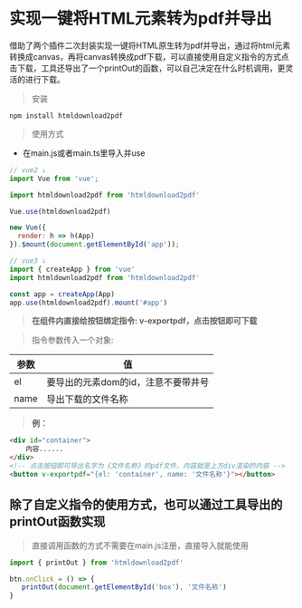 # 实现一键将HTML元素转为pdf并导出

借助了两个插件二次封装实现一键将HTML原生转为pdf并导出，通过将html元素转换成canvas，再将canvas转换成pdf下载，可以直接使用自定义指令的方式点击下载，工具还导出了一个printOut的函数，可以自己决定在什么时机调用，更灵活的进行下载。

> 安装

```shell
npm install htmldownload2pdf
```

> 使用方式
- 在main.js或者main.ts里导入并use
>
```js
// vue2 ↓
import Vue from 'vue';

import htmldownload2pdf from 'htmldownload2pdf'

Vue.use(htmldownload2pdf)

new Vue({
  render: h => h(App)
}).$mount(document.getElementById('app'));

// vue3 ↓
import { createApp } from 'vue'
import htmldownload2pdf from 'htmldownload2pdf'

const app = createApp(App)
app.use(htmldownload2pdf).mount('#app')

```
> **在组件内直接给按钮绑定指令: v-exportpdf，点击按钮即可下载**
>

> 指令参数传入一个对象: 
>
| 参数 | 值 |
| --- | --- |
| el  | 要导出的元素dom的id，注意不要带井号  | 
| name  | 导出下载的文件名称  | 
> 
> **例：**

```html
<div id="container">
    内容......
</div>
<!-- 点击按钮即可导出名字为《文件名称》的pdf文件，内容就是上方div渲染的内容 -->
<button v-exportpdf="{el: 'container', name: '文件名称'}"></button>
```

## 除了自定义指令的使用方式，也可以通过工具导出的printOut函数实现

 > 直接调用函数的方式不需要在main.js注册，直接导入就能使用

 ``` js
import { printOut } from 'htmldownload2pdf'

btn.onClick = () => {
    printOut(document.getElementById('box'), '文件名称')
}
 ```



